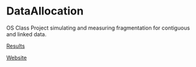 # DataAllocation
OS Class Project simulating and measuring fragmentation for contiguous and linked data.

[Results](https://docs.google.com/spreadsheets/d/1m-_TqUg0ArEUHpaE1chf_Gbmo6YesAnob_747L6ER-c/edit?usp=sharing)

[Website](https://sites.google.com/view/data-allocation)
